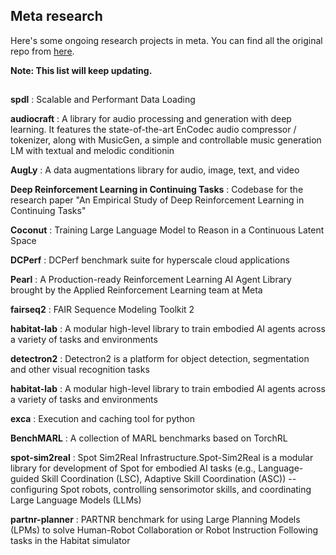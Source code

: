 ## Meta research

Here's some ongoing research projects in meta. You can find all the original repo from [here](https://github.com/facebookresearch).

**Note: This list will keep updating.**
## 

**spdl** : Scalable and Performant Data Loading


**audiocraft** : A library for audio processing and generation with deep learning. It features the state-of-the-art EnCodec audio compressor / tokenizer, along with MusicGen, a simple and controllable music generation LM with textual and melodic conditionin


**AugLy** : A data augmentations library for audio, image, text, and video


**Deep Reinforcement Learning in Continuing Tasks** : Codebase for the research paper "An Empirical Study of Deep Reinforcement Learning in Continuing Tasks"


**Coconut** : Training Large Language Model to Reason in a Continuous Latent Space


**DCPerf** : DCPerf benchmark suite for hyperscale cloud applications


**Pearl** : A Production-ready Reinforcement Learning AI Agent Library brought by the Applied Reinforcement Learning team at Meta


**fairseq2** : FAIR Sequence Modeling Toolkit 2


**habitat-lab** : A modular high-level library to train embodied AI agents across a variety of tasks and environments

**detectron2** : Detectron2 is a platform for object detection, segmentation and other visual recognition tasks

**habitat-lab** : A modular high-level library to train embodied AI agents across a variety of tasks and environments

**exca** : Execution and caching tool for python

**BenchMARL** : A collection of MARL benchmarks based on TorchRL

**spot-sim2real** : Spot Sim2Real Infrastructure.Spot-Sim2Real is a modular library for development of Spot for embodied AI tasks (e.g., Language-guided Skill Coordination (LSC), Adaptive Skill Coordination (ASC)) -- configuring Spot robots, controlling sensorimotor skills, and coordinating Large Language Models (LLMs)

**partnr-planner** : PARTNR benchmark for using Large Planning Models (LPMs) to solve Human-Robot Collaboration or Robot Instruction Following tasks in the Habitat simulator
